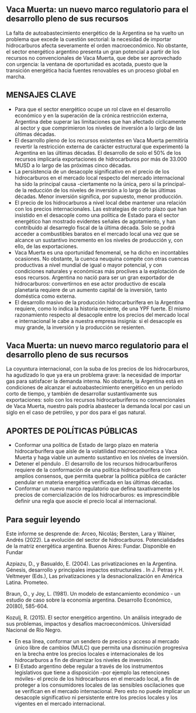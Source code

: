 ## Vaca Muerta: un nuevo marco regulatorio para el desarrollo pleno de sus recursos

La falta de autoabastecimiento energético de la Argentina se ha vuelto un problema que excede la cuestión sectorial: la necesidad de importar hidrocarburos afecta severamente el orden macroeconómico. No obstante, el sector energético argentino presenta un gran potencial a partir de los recursos no convencionales de Vaca Muerta, que debe ser aprovechado con urgencia: la ventana de oportunidad es acotada, puesto que la transición energética hacia fuentes renovables es un proceso global en marcha.

## MENSAJES CLAVE

- Para que el sector energético ocupe un rol clave en el desarrollo económico y en la superación de la crónica restricción externa, Argentina debe superar las limitaciones que han afectado cíclicamente al sector y que comprimieron los niveles de inversión a lo largo de las últimas décadas.
- El desarrollo pleno de los recursos existentes en Vaca Muerta permitiría revertir la restricción externa de carácter estructural que experimentó la Argentina en las últimas décadas. El desarrollo de solo el 50% de los recursos implicaría exportaciones de hidrocarburos por más de 33.000 MUSD a lo largo de las próximas cinco décadas.
- La persistencia de un desacople significativo en el precio de los hidrocarburos en el mercado local respecto del mercado internacional ha sido la principal causa -ciertamente no la única, pero sí la principal- de la reducción de los niveles de inversión a lo largo de las últimas décadas. Menor inversión significa, por supuesto, menor producción.
- El precio de los hidrocarburos a nivel local debe mantener una relación con los precios internacionales. Las estrategias de corto plazo que han insistido en el desacople como una política de Estado para el sector energético han mostrado evidentes señales de agotamiento, y han contribuido al desarreglo fiscal de la última década. Solo se podrá acceder a combustibles baratos en el mercado local una vez que se alcance un sustantivo incremento en los niveles de producción y, con ello, de las exportaciones.
- Vaca Muerta es una oportunidad fenomenal, se ha dicho en incontables ocasiones. No obstante, la cuenca neuquina compite con otras cuencas productivas a nivel mundial de igual o mayor potencial, y con condiciones naturales y económicas más proclives a la explotación de esos recursos. Argentina no nació para ser un gran exportador de hidrocarburos: convertirnos en ese actor productivo de escala planetaria requiere de un aumento capital de la inversión, tanto doméstica como externa.
- El desarrollo masivo de la producción hidrocarburífera en la Argentina requiere, como lo indica la historia reciente, de una YPF fuerte. El mismo razonamiento respecto al desacople entre los precios del mercado local e internacional le cabe a nuestra empresa insignia: si el desacople es muy grande, la inversión y la producción se resienten.

<!-- image -->

## Vaca Muerta: un nuevo marco regulatorio para el desarrollo pleno de sus recursos

La coyuntura internacional, con la suba de los precios de los hidrocarburos, ha agudizado lo que ya era un problema grave: la necesidad de importar gas para satisfacer la demanda interna. No obstante, la Argentina está en condiciones de alcanzar el autoabastecimiento energético en un período corto de tiempo, y también de desarrollar sustantivamente sus exportaciones: solo con los recursos hidrocarburíferos no convencionales de Vaca Muerta, nuestro país podría abastecer la demanda local por casi un siglo en el caso de petróleo, y por dos para el gas natural.

## APORTES DE POLÍTICAS PÚBLICAS

- Conformar una política de Estado de largo plazo en materia hidrocarburífera que aísle de la volatilidad macroeconómica a Vaca Muerta y haga viable un aumento sustantivo en los niveles de inversión.
- Detener el péndulo . El desarrollo de los recursos hidrocarburíferos requiere de la conformación de una política hidrocarburífera con amplios consensos, que permita quebrar la política pública de carácter pendular en materia energética verificada en las últimas décadas.
- Conformar un nuevo marco regulatorio que defina taxativamente los precios de comercialización de los hidrocarburos: es imprescindible definir una regla que asocie el precio local al internacional.

## Para seguir leyendo

Este informe se desprende de:  Arceo, Nicolás; Bersten, Lara y Wainer, Andrés (2022). La evolución del sector de hidrocarburos. Potencialidades de la matriz energética argentina. Buenos Aires: Fundar. Disponible en Fundar

Azpiazu, D., y Basualdo, E. (2004). Las privatizaciones en la Argentina. Génesis, desarrollo y principales impactos estructurales . In J. Petras y H. Veltmeyer (Eds.), Las privatizaciones y la desnacionalización en América Latina. Prometeo.

Braun, O., y Joy, L. (1981). Un modelo de estancamiento económico - un estudio de caso sobre la economía argentina. Desarrollo Económico, 20(80), 585-604.

Kozulj, R. (2015). El sector energético argentino. Un análisis integrado de sus problemas, impactos y desafíos macroeconómicos. Universidad Nacional de Río Negro.

- En esa línea, conformar un sendero de precios y acceso al mercado único libre de cambios (MULC) que permita una disminución progresiva en la brecha entre los precios locales e internacionales de los hidrocarburos a fin de dinamizar los niveles de inversión.
- El Estado argentino debe regular a través de los instrumentos legislativos que tiene a disposición -por ejemplo las retenciones móviles- el precio de los hidrocarburos en el mercado local, a fin de proteger a los consumidores locales de las sensibles oscilaciones que se verifican en el mercado internacional. Pero esto no puede implicar un desacople significativo ni persistente entre los precios locales y los vigentes en el mercado internacional.

<!-- image -->
